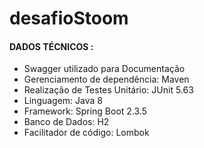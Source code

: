 # desafioStoom

#### DADOS TÉCNICOS :

- Swagger utilizado para Documentação
- Gerenciamento de dependência: Maven
- Realização de Testes Unitário: JUnit 5.63
- Linguagem: Java 8
- Framework: Spring Boot 2.3.5
- Banco de Dados: H2
- Facilitador de código: Lombok

